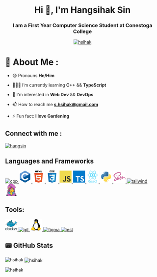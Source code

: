 <h1 align="center">Hi 👋, I'm Hangsihak Sin</h1>
<h3 align="center">I am a First Year Computer Science Student at Conestoga College</h3>



<div align="center"> <a href="https://github.com/ryo-ma/github-profile-trophy"><img src="https://github-profile-trophy.vercel.app/?username=hsihak" alt="hsihak" /></a> </div>

# 💫 About Me :
- 😄 Pronouns **He/Him**

- 🧑🏼‍💻 I’m currently learning **C++** && **TypeScript**

- 🌱 I'm interested in **Web Dev** && **DevOps**

- 📫 How to reach me **s.hsihak@gmail.com**

- ⚡ Fun fact: **I love Gardening**

## Connect with me :
<p align="left">
<a href="https://linkedin.com/in/hangsin" target="blank"><img align="center" src="https://raw.githubusercontent.com/rahuldkjain/github-profile-readme-generator/master/src/images/icons/Social/linked-in-alt.svg" alt="hangsin" height="30" width="40" /></a>
</p>

## Languages and Frameworks
<div>
  <a href="https://isocpp.org/std/the-standard" target="_blank" rel="noreferrer"> <img src="https://d1yjjnpx0p53s8.cloudfront.net/styles/logo-thumbnail/s3/042014/c_0.png?itok=Hv2Kaisp" alt="cpp" width="40" height="40"/> </a> 
  <a href="https://www.cprogramming.com/" target="_blank" rel="noreferrer"> <img src="https://raw.githubusercontent.com/devicons/devicon/master/icons/c/c-original.svg" alt="c" width="40" height="40"/> </a> 
  <a href="https://www.w3.org/html/" target="_blank" rel="noreferrer"> <img src="https://raw.githubusercontent.com/devicons/devicon/master/icons/html5/html5-original-wordmark.svg" alt="html5" width="40" height="40"/> </a>  
  <a href="https://www.w3schools.com/css/" target="_blank" rel="noreferrer"> <img src="https://raw.githubusercontent.com/devicons/devicon/master/icons/css3/css3-original-wordmark.svg" alt="css3" width="40" height="40"/> </a>
  <a href="https://developer.mozilla.org/en-US/docs/Web/JavaScript" target="_blank" rel="noreferrer"> <img src="https://raw.githubusercontent.com/devicons/devicon/master/icons/javascript/javascript-original.svg" alt="javascript" width="40" height="40"/>
  <a href="https://sass-lang.com" target="_blank" rel="noreferrer"><a href="https://www.typescriptlang.org/" target="_blank" rel="noreferrer"> <img src="https://raw.githubusercontent.com/devicons/devicon/master/icons/typescript/typescript-original.svg" alt="typescript" width="40" height="40"/> </a>  
  <a href="https://reactjs.org/" target="_blank" rel="noreferrer"> <img src="https://raw.githubusercontent.com/devicons/devicon/master/icons/react/react-original-wordmark.svg" alt="react" width="40" height="40"/> </a> 
  <a href="https://www.python.org" target="_blank" rel="noreferrer"> <img src="https://raw.githubusercontent.com/devicons/devicon/master/icons/python/python-original.svg" alt="python" width="40" height="40"/>
  <a href="https://sass-lang.com/" target="_blank" rel="noreferrer"> <img src="https://raw.githubusercontent.com/devicons/devicon/master/icons/sass/sass-original.svg" alt="sass" width="40" height="40"/> </a> 
  <a href="https://tailwindcss.com/" target="_blank" rel="noreferrer"> <img src="https://www.vectorlogo.zone/logos/tailwindcss/tailwindcss-icon.svg" alt="tailwind" width="40" height="40"/> </a> 
  <a href="https://emotion.sh/docs/introduction" target="_blank" rel="noreferrer"> <img src="https://raw.githubusercontent.com/emotion-js/emotion/main/emotion.png" alt="emotion" width="40" height="40"/> </a> 
</div>

## Tools: 
<a href="https://www.docker.com/" target="_blank" rel="noreferrer"> <img src="https://raw.githubusercontent.com/devicons/devicon/master/icons/docker/docker-original-wordmark.svg" alt="docker" width="40" height="40"/> </a>
<a href="https://git-scm.com/" target="_blank" rel="noreferrer"> <img src="https://www.vectorlogo.zone/logos/git-scm/git-scm-icon.svg" alt="git" width="40" height="40"/> </a>
<a href="https://www.linux.org/" target="_blank" rel="noreferrer"> <img src="https://raw.githubusercontent.com/devicons/devicon/master/icons/linux/linux-original.svg" alt="linux" width="40" height="40"/> </a>
<a href="https://www.figma.com/" target="_blank" rel="noreferrer"> <img src="https://www.vectorlogo.zone/logos/figma/figma-icon.svg" alt="figma" width="40" height="40"/> </a>
<a href="https://jestjs.io/" target="_blank" rel="noreferrer"> <img src="https://symbols-electrical.getvecta.com/stencil_25/40_jest.5fde12ec22.png" alt="jest" width="40" height="40"/> </a>

## 📟 GitHub Stats
<div> 
  <img align="left" src="https://github-readme-stats.vercel.app/api/top-langs?username=hsihak&show_icons=true&locale=en&layout=compact" alt="hsihak" />
  <p>&nbsp;<img align="center" src="https://github-readme-stats.vercel.app/api?username=hsihak&show_icons=true&locale=en" alt="hsihak" /></p>
</div>

<div align="left">
  <img src="https://komarev.com/ghpvc/?username=hsihak&label=Profile%20views&color=0e75b6&style=flat" alt="hsihak" />
</div>

